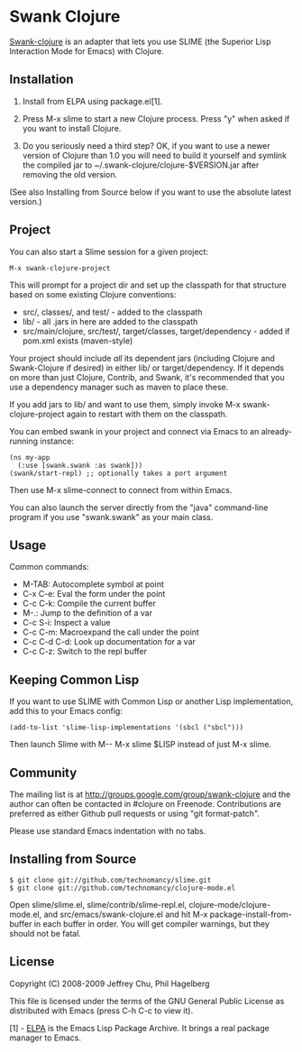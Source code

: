 # Swank Clojure

[Swank-clojure](http://github.com/technomancy/swank-clojure) is an
adapter that lets you use SLIME (the Superior Lisp Interaction Mode
for Emacs) with Clojure.

## Installation

1. Install from ELPA using package.el[1].
        
2. Press M-x slime to start a new Clojure process. Press "y" when
   asked if you want to install Clojure.

3. Do you seriously need a third step? OK, if you want to use a newer
   version of Clojure than 1.0 you will need to build it yourself and
   symlink the compiled jar to ~/.swank-clojure/clojure-$VERSION.jar
   after removing the old version.

(See also Installing from Source below if you want to use the
absolute latest version.)

## Project

You can also start a Slime session for a given project:

    M-x swank-clojure-project

This will prompt for a project dir and set up the classpath for that
structure based on some existing Clojure conventions:

* src/, classes/, and test/ - added to the classpath
* lib/ - all .jars in here are added to the classpath
* src/main/clojure, src/test/, target/classes, 
  target/dependency - added if pom.xml exists (maven-style)

Your project should include *all* its dependent jars (including
Clojure and Swank-Clojure if desired) in either lib/ or
target/dependency. If it depends on more than just Clojure, Contrib,
and Swank, it's recommended that you use a dependency manager such as
maven to place these.

If you add jars to lib/ and want to use them, simply invoke M-x
swank-clojure-project again to restart with them on the classpath.

You can embed swank in your project and connect via Emacs to an
already-running instance:

    (ns my-app
      (:use [swank.swank :as swank]))
    (swank/start-repl) ;; optionally takes a port argument

Then use M-x slime-connect to connect from within Emacs.

You can also launch the server directly from the "java" command-line
program if you use "swank.swank" as your main class.

## Usage

Common commands:

* M-TAB: Autocomplete symbol at point
* C-x C-e: Eval the form under the point
* C-c C-k: Compile the current buffer
* M-.: Jump to the definition of a var
* C-c S-i: Inspect a value
* C-c C-m: Macroexpand the call under the point
* C-c C-d C-d: Look up documentation for a var
* C-c C-z: Switch to the repl buffer

## Keeping Common Lisp

If you want to use SLIME with Common Lisp or another Lisp
implementation, add this to your Emacs config:

    (add-to-list 'slime-lisp-implementations '(sbcl ("sbcl")))

Then launch Slime with M-- M-x slime $LISP instead of just M-x slime.

## Community

The mailing list is at http://groups.google.com/group/swank-clojure
and the author can often be contacted in #clojure on
Freenode. Contributions are preferred as either Github pull requests
or using "git format-patch".

Please use standard Emacs indentation with no tabs.

## Installing from Source

    $ git clone git://github.com/technomancy/slime.git
    $ git clone git://github.com/technomancy/clojure-mode.el

Open slime/slime.el, slime/contrib/slime-repl.el,
clojure-mode/clojure-mode.el, and src/emacs/swank-clojure.el and hit
M-x package-install-from-buffer in each buffer in order. You will get
compiler warnings, but they should not be fatal.

## License

Copyright (C) 2008-2009 Jeffrey Chu, Phil Hagelberg

This file is licensed under the terms of the GNU General Public
License as distributed with Emacs (press C-h C-c to view it).

[1] - [ELPA](http://tromey.com/elpa/install.html) is the Emacs Lisp
  Package Archive. It brings a real package manager to Emacs.
